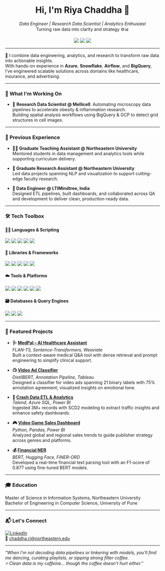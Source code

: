 <h1 align="center">Hi, I'm Riya Chaddha 👋</h1>

<p align="center">
  <i>Data Engineer | Research Data Scientist | Analytics Enthusiast</i><br>
  Turning raw data into clarity and strategy ⚙️📊
</p>

<p align="center">
  <a href="https://www.linkedin.com/in/riyachaddha"><img src="https://img.shields.io/badge/LinkedIn-0077B5?style=flat-square&logo=linkedin&logoColor=white"/></a>
  <a href="mailto:riyachaddha@email.com"><img src="https://img.shields.io/badge/Email-D14836?style=flat-square&logo=gmail&logoColor=white"/></a>
  <img src="https://img.shields.io/badge/Data%20Science%20Enthusiast-%F0%9F%A4%AB-blueviolet?style=flat-square"/>
</p>

---

🌟 I combine data engineering, analytics, and research to transform raw data into actionable insights.  
With hands-on experience in <strong>Azure</strong>, <strong>Snowflake</strong>, <strong>Airflow</strong>, and <strong>BigQuery</strong>, I’ve engineered scalable solutions across domains like healthcare, insurance, and advertising.

---

### 💼 What I'm Working On
- 🔬 **Research Data Scientist @ Mellicell**: Automating microscopy data pipelines to accelerate obesity & inflammation research.  
  Building spatial analysis workflows using BigQuery & GCP to detect grid structures in cell images.

---
### 💼 Previous Experience

- **👩‍🏫 Graduate Teaching Assistant @ Northeastern University**  
  Mentored students in data management and analytics tools while supporting curriculum delivery.

- **🧠 Graduate Research Assistant @ Northeastern University**  
  Led data projects spanning NLP and visualization to support cutting-edge faculty research.

- **🔧 Data Engineer @ LTIMindtree, India**  
  Designed ETL pipelines, built dashboards, and collaborated across QA and development to deliver clean, production-ready data.

---

### 🛠️ Tech Toolbox

#### 🧑‍💻 Languages & Scripting
<p>
  <img src="https://img.shields.io/badge/Python-blue?logo=python&logoColor=white"/>
  <img src="https://img.shields.io/badge/SQL-lightgrey?logo=postgresql"/>
  <img src="https://img.shields.io/badge/Bash-darkgreen?logo=gnubash&logoColor=white"/>
  <img src="https://img.shields.io/badge/Java-red?logo=java&logoColor=white"/>
  <img src="https://img.shields.io/badge/C++-00599C?logo=cplusplus&logoColor=white"/>
</p>

#### 🧪 Libraries & Frameworks
<p>
  <img src="https://img.shields.io/badge/Pandas-150458?style=for-the-badge&logo=pandas&logoColor=white"/>
  <img src="https://img.shields.io/badge/Numpy-013243?style=for-the-badge&logo=numpy&logoColor=white"/>
  <img src="https://img.shields.io/badge/Streamlit-FF4B4B?style=for-the-badge&logo=streamlit&logoColor=white"/>
  <img src="https://img.shields.io/badge/HuggingFace-FFD21F?style=for-the-badge&logo=huggingface&logoColor=black"/>
  <img src="https://img.shields.io/badge/Scikit--Learn-F7931E?style=for-the-badge&logo=scikit-learn&logoColor=white"/>
</p>

#### ☁️ Tools & Platforms
<p>
  <img src="https://img.shields.io/badge/Power BI-F2C811?style=for-the-badge&logo=powerbi&logoColor=black"/>
  <img src="https://img.shields.io/badge/Azure-0089D6?style=for-the-badge&logo=microsoftazure&logoColor=white"/>
  <img src="https://img.shields.io/badge/BigQuery-4285F4?style=for-the-badge&logo=googlecloud&logoColor=white"/>
  <img src="https://img.shields.io/badge/Weaviate-582EFF?style=for-the-badge&logo=weaviate&logoColor=white"/>
  <img src="https://img.shields.io/badge/Tableau-E97627?style=for-the-badge&logo=tableau&logoColor=white"/>
  <img src="https://img.shields.io/badge/Talend-00A5E2?style=for-the-badge&logo=talend&logoColor=white"/>
</p>

#### 🗃️ Databases & Query Engines
<p>
  <img src="https://img.shields.io/badge/PostgreSQL-336791?style=for-the-badge&logo=postgresql&logoColor=white"/>
  <img src="https://img.shields.io/badge/Microsoft SQL Server-CC2927?style=for-the-badge&logo=microsoftsqlserver&logoColor=white"/>
  <img src="https://img.shields.io/badge/Azure SQL-0078D4?style=for-the-badge&logo=microsoftazure&logoColor=white"/>
</p>

---

### 🚀 Featured Projects

- **🩺 [MedPal – AI Healthcare Assistant](https://github.com/riya2498/MedPal)**  
  *FLAN-T5, Sentence-Transformers, Weaviate*  
  Built a context-aware medical Q&A tool with dense retrieval and prompt engineering to simplify clinical support.

- **📺 [Video Ad Classifier](https://github.com/riya2498/Video-Advertisement-Classifier-using-LLM)**  
  *DistilBERT, Annotation Pipeline, Tableau*  
  Designed a classifier for video ads spanning 21 binary labels with 75% annotation agreement; visualized insights on emotional tone.

- **🚧 [Crash Data ETL & Analytics](https://github.com/riya2498/Bike-Crash-Data-Analysis-using-BI)**  
  *Talend, Azure SQL, Power BI*  
  Ingested 3M+ records with SCD2 modeling to extract traffic insights and enhance safety dashboards.

- **🎮 [Video Game Sales Dashboard](https://github.com/riya2498/Healthcare_Repo)**  
  *Python, Pandas, Power BI*  
  Analyzed global and regional sales trends to guide publisher strategy across genres and platforms.

- **💰 [Financial NER](https://github.com/riya2498/Finer-ORD-NER-LLM)**  
  *BERT, Hugging Face, FiNER-ORD*  
  Developed a real-time financial text parsing tool with an F1-score of 0.877 using fine-tuned BERT models.

---


### 🎓 Education

 Master of Science in Information Systems, Northeastern University  
 Bachelor of Engineering in Computer Science, University of Pune  

---

### 📬 Let's Connect

[![LinkedIn](https://img.shields.io/badge/LinkedIn-blue?logo=linkedin&logoColor=white)](https://www.linkedin.com/in/riya-chaddha/)  
📧 chaddha.ri@northeastern.edu

---

_“When I'm not decoding data pipelines or tinkering with models, you'll find me dancing, curating playlists, or sipping strong filter coffee.  
⚡ Clean data is my caffeine... though the coffee doesn’t hurt either.”_
